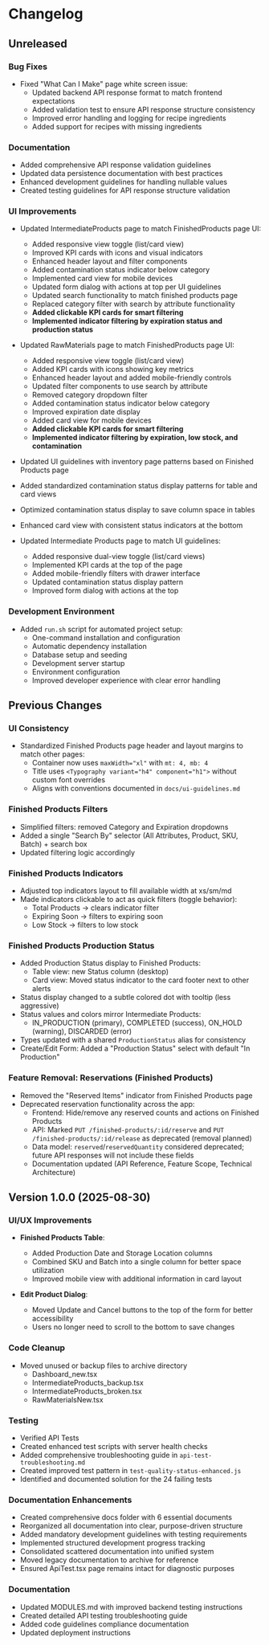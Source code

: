 # Changelog

## Unreleased

### Bug Fixes

- Fixed "What Can I Make" page white screen issue:
  - Updated backend API response format to match frontend expectations
  - Added validation test to ensure API response structure consistency
  - Improved error handling and logging for recipe ingredients
  - Added support for recipes with missing ingredients

### Documentation

- Added comprehensive API response validation guidelines
- Updated data persistence documentation with best practices
- Enhanced development guidelines for handling nullable values
- Created testing guidelines for API response structure validation

### UI Improvements

- Updated IntermediateProducts page to match FinishedProducts page UI:
  - Added responsive view toggle (list/card view)
  - Improved KPI cards with icons and visual indicators
  - Enhanced header layout and filter components
  - Added contamination status indicator below category
  - Implemented card view for mobile devices
  - Updated form dialog with actions at top per UI guidelines
  - Updated search functionality to match finished products page
  - Replaced category filter with search by attribute functionality
  - **Added clickable KPI cards for smart filtering**
  - **Implemented indicator filtering by expiration status and production status**

- Updated RawMaterials page to match FinishedProducts page UI:
  - Added responsive view toggle (list/card view)
  - Added KPI cards with icons showing key metrics
  - Enhanced header layout and added mobile-friendly controls
  - Updated filter components to use search by attribute
  - Removed category dropdown filter
  - Added contamination status indicator below category
  - Improved expiration date display
  - Added card view for mobile devices
  - **Added clickable KPI cards for smart filtering**
  - **Implemented indicator filtering by expiration, low stock, and contamination**

- Updated UI guidelines with inventory page patterns based on Finished Products page
- Added standardized contamination status display patterns for table and card views
- Optimized contamination status display to save column space in tables
- Enhanced card view with consistent status indicators at the bottom
- Updated Intermediate Products page to match UI guidelines:
  - Added responsive dual-view toggle (list/card views)
  - Implemented KPI cards at the top of the page
  - Added mobile-friendly filters with drawer interface
  - Updated contamination status display pattern
  - Improved form dialog with actions at the top

### Development Environment

- Added `run.sh` script for automated project setup:
  - One-command installation and configuration
  - Automatic dependency installation
  - Database setup and seeding
  - Development server startup
  - Environment configuration
  - Improved developer experience with clear error handling

## Previous Changes

### UI Consistency

- Standardized Finished Products page header and layout margins to match other pages:
  - Container now uses `maxWidth="xl"` with `mt: 4, mb: 4`
  - Title uses `<Typography variant="h4" component="h1">` without custom font overrides
  - Aligns with conventions documented in `docs/ui-guidelines.md`

### Finished Products Filters

- Simplified filters: removed Category and Expiration dropdowns
- Added a single "Search By" selector (All Attributes, Product, SKU, Batch) + search box
- Updated filtering logic accordingly

### Finished Products Indicators

- Adjusted top indicators layout to fill available width at xs/sm/md
- Made indicators clickable to act as quick filters (toggle behavior):
  - Total Products → clears indicator filter
  - Expiring Soon → filters to expiring soon
  - Low Stock → filters to low stock

### Finished Products Production Status

- Added Production Status display to Finished Products:
  - Table view: new Status column (desktop)
  - Card view: Moved status indicator to the card footer next to other alerts
- Status display changed to a subtle colored dot with tooltip (less aggressive)
- Status values and colors mirror Intermediate Products:
  - IN_PRODUCTION (primary), COMPLETED (success), ON_HOLD (warning), DISCARDED (error)
- Types updated with a shared `ProductionStatus` alias for consistency
- Create/Edit Form: Added a "Production Status" select with default "In Production"

### Feature Removal: Reservations (Finished Products)

- Removed the "Reserved Items" indicator from Finished Products page
- Deprecated reservation functionality across the app:
  - Frontend: Hide/remove any reserved counts and actions on Finished Products
  - API: Marked `PUT /finished-products/:id/reserve` and `PUT /finished-products/:id/release` as deprecated (removal planned)
  - Data model: `reserved`/`reservedQuantity` considered deprecated; future API responses will not include these fields
  - Documentation updated (API Reference, Feature Scope, Technical Architecture)

## Version 1.0.0 (2025-08-30)

### UI/UX Improvements

- **Finished Products Table**:
  - Added Production Date and Storage Location columns
  - Combined SKU and Batch into a single column for better space utilization
  - Improved mobile view with additional information in card layout

- **Edit Product Dialog**:
  - Moved Update and Cancel buttons to the top of the form for better accessibility
  - Users no longer need to scroll to the bottom to save changes

### Code Cleanup

- Moved unused or backup files to archive directory
  - Dashboard_new.tsx
  - IntermediateProducts_backup.tsx
  - IntermediateProducts_broken.tsx
  - RawMaterialsNew.tsx

### Testing

- Verified API Tests
- Created enhanced test scripts with server health checks
- Added comprehensive troubleshooting guide in `api-test-troubleshooting.md`
- Created improved test pattern in `test-quality-status-enhanced.js`
- Identified and documented solution for the 24 failing tests

### Documentation Enhancements

- Created comprehensive docs folder with 6 essential documents
- Reorganized all documentation into clear, purpose-driven structure
- Added mandatory development guidelines with testing requirements
- Implemented structured development progress tracking
- Consolidated scattered documentation into unified system
- Moved legacy documentation to archive for reference
- Ensured ApiTest.tsx page remains intact for diagnostic purposes

### Documentation

- Updated MODULES.md with improved backend testing instructions
- Created detailed API testing troubleshooting guide
- Added code guidelines compliance documentation
- Updated deployment instructions
